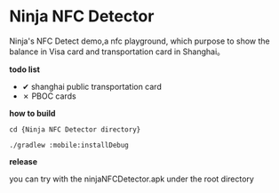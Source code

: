 # Ninja NFC Detector
Ninja's NFC Detect demo,a nfc playground, which purpose to show the balance in Visa card and transportation card in Shanghai。

**todo list**

- ✔ shanghai public transportation card
- ✗ PBOC cards

**how to build**

`cd {Ninja NFC Detector directory}`

`./gradlew :mobile:installDebug`

**release**

you can try with the ninjaNFCDetector.apk under the root directory